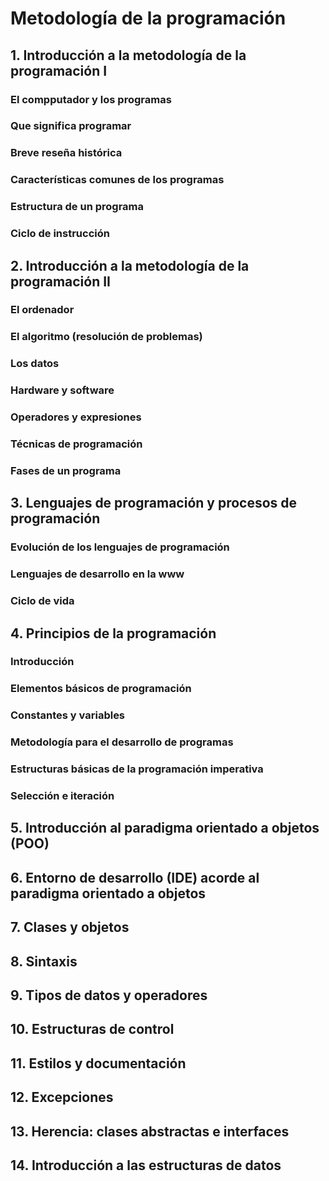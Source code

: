 # Metodología de la programación

## 1. Introducción a la metodología de la programación I
### El compputador y los programas
### Que significa programar
### Breve reseña histórica
### Características comunes de los programas
### Estructura de un programa
### Ciclo de instrucción
## 2. Introducción a la metodología de la programación II
### El ordenador
### El algoritmo (resolución de problemas)
### Los datos
### Hardware y software
### Operadores y expresiones
### Técnicas de programación
### Fases de un programa
## 3. Lenguajes de programación y procesos de programación
### Evolución de los lenguajes de programación
### Lenguajes de desarrollo en la www
### Ciclo de vida
## 4. Principios de la programación
### Introducción
### Elementos básicos de programación
### Constantes y variables
### Metodología para el desarrollo de programas
### Estructuras básicas de la programación imperativa
### Selección e iteración
## 5. Introducción al paradigma orientado a objetos (POO)
## 6. Entorno de desarrollo (IDE) acorde al paradigma orientado a objetos
## 7. Clases y objetos
## 8. Sintaxis
## 9. Tipos de datos y operadores
## 10. Estructuras de control
## 11. Estilos y documentación
## 12. Excepciones
## 13. Herencia: clases abstractas e interfaces
## 14. Introducción a las estructuras de datos

